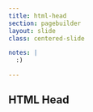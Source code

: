 ```yaml
---
title: html-head
section: pagebuilder
layout: slide
class: centered-slide

notes: |
  :)

---
```



## HTML Head
